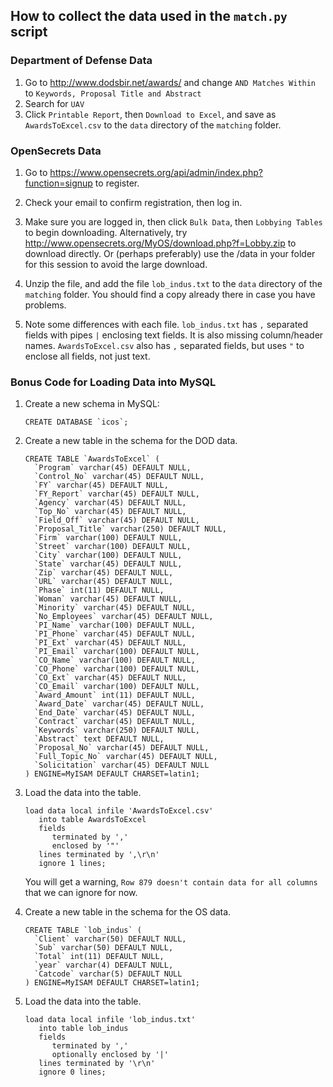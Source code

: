 ## How to collect the data used in the `match.py` script

### Department of Defense Data

1. Go to http://www.dodsbir.net/awards/ and change `AND Matches Within` to 
   `Keywords, Proposal Title and Abstract`
2. Search for `UAV`
3. Click `Printable Report`, then `Download to Excel`, and save as 
   `AwardsToExcel.csv` to the `data` directory of the `matching` folder.
   
### OpenSecrets Data

1. Go to https://www.opensecrets.org/api/admin/index.php?function=signup to 
   register.

2. Check your email to confirm registration, then log in.

3. Make sure you are logged in, then click `Bulk Data`, then `Lobbying Tables` 
   to begin downloading. Alternatively, try 
   http://www.opensecrets.org/MyOS/download.php?f=Lobby.zip to download 
   directly. Or (perhaps preferably) use the /data in your folder for this 
   session to avoid the large download.

4. Unzip the file, and add the file `lob_indus.txt` to the `data` directory of 
   the `matching` folder. You should find a copy already there in case you have 
   problems.
    
5. Note some differences with each file. `lob_indus.txt` has `,` separated 
   fields with pipes `|` enclosing text fields. It is also missing 
   column/header names. `AwardsToExcel.csv` also has `,` separated fields, but 
   uses `"` to enclose all fields, not just text.

### Bonus Code for Loading Data into MySQL

1. Create a new schema in MySQL:

   ```mysql
   CREATE DATABASE `icos`;
   ```

2. Create a new table in the schema for the DOD data.

   ```mysql
   CREATE TABLE `AwardsToExcel` (
     `Program` varchar(45) DEFAULT NULL,
     `Control_No` varchar(45) DEFAULT NULL,
     `FY` varchar(45) DEFAULT NULL,
     `FY_Report` varchar(45) DEFAULT NULL,
     `Agency` varchar(45) DEFAULT NULL,
     `Top_No` varchar(45) DEFAULT NULL,
     `Field_Off` varchar(45) DEFAULT NULL,
     `Proposal_Title` varchar(250) DEFAULT NULL,
     `Firm` varchar(100) DEFAULT NULL,
     `Street` varchar(100) DEFAULT NULL,
     `City` varchar(100) DEFAULT NULL,
     `State` varchar(45) DEFAULT NULL,
     `Zip` varchar(45) DEFAULT NULL,
     `URL` varchar(45) DEFAULT NULL,
     `Phase` int(11) DEFAULT NULL,
     `Woman` varchar(45) DEFAULT NULL,
     `Minority` varchar(45) DEFAULT NULL,
     `No_Employees` varchar(45) DEFAULT NULL,
     `PI_Name` varchar(100) DEFAULT NULL,
     `PI_Phone` varchar(45) DEFAULT NULL,
     `PI_Ext` varchar(45) DEFAULT NULL,
     `PI_Email` varchar(100) DEFAULT NULL,
     `CO_Name` varchar(100) DEFAULT NULL,
     `CO_Phone` varchar(100) DEFAULT NULL,
     `CO_Ext` varchar(45) DEFAULT NULL,
     `CO_Email` varchar(100) DEFAULT NULL,
     `Award_Amount` int(11) DEFAULT NULL,
     `Award_Date` varchar(45) DEFAULT NULL,
     `End_Date` varchar(45) DEFAULT NULL,
     `Contract` varchar(45) DEFAULT NULL,
     `Keywords` varchar(250) DEFAULT NULL,
     `Abstract` text DEFAULT NULL,
     `Proposal_No` varchar(45) DEFAULT NULL,
     `Full_Topic_No` varchar(45) DEFAULT NULL,
     `Solicitation` varchar(45) DEFAULT NULL
   ) ENGINE=MyISAM DEFAULT CHARSET=latin1;
   ```

3. Load the data into the table.

   ```mysql
   load data local infile 'AwardsToExcel.csv' 
      into table AwardsToExcel 
      fields 
         terminated by ',' 
         enclosed by '"'  
      lines terminated by ',\r\n' 
      ignore 1 lines;
   ```

   You will get a warning, `Row 879 doesn't contain data for all columns` that 
   we can ignore for now.

4. Create a new table in the schema for the OS data.

   ```mysql
   CREATE TABLE `lob_indus` (
     `Client` varchar(50) DEFAULT NULL,
     `Sub` varchar(50) DEFAULT NULL,
     `Total` int(11) DEFAULT NULL,
     `year` varchar(4) DEFAULT NULL,
     `Catcode` varchar(5) DEFAULT NULL
   ) ENGINE=MyISAM DEFAULT CHARSET=latin1;
   ```

5. Load the data into the table.

   ```mysql
   load data local infile 'lob_indus.txt' 
      into table lob_indus 
      fields 
         terminated by ',' 
         optionally enclosed by '|'  
      lines terminated by '\r\n' 
      ignore 0 lines;
   ```